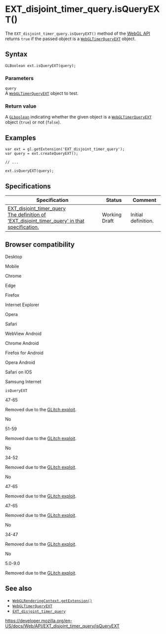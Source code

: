 EXT\_disjoint\_timer\_query.isQueryEXT()
========================================

The `EXT_disjoint_timer_query.isQueryEXT()` method of the [WebGL API](../webgl_api) returns `true` if the passed object is a [`WebGLTimerQueryEXT`](../webglquery) object.

Syntax
------

    GLBoolean ext.isQueryEXT(query);

### Parameters

`query`  
A [`WebGLTimerQueryEXT`](../webglquery) object to test.

### Return value

A [`GLboolean`](../webgl_api/types) indicating whether the given object is a [`WebGLTimerQueryEXT`](../webglquery) object (`true`) or not (`false`).

Examples
--------

    var ext = gl.getExtension('EXT_disjoint_timer_query');
    var query = ext.createQueryEXT();

    // ...

    ext.isQueryEXT(query);

Specifications
--------------

<table><thead><tr class="header"><th>Specification</th><th>Status</th><th>Comment</th></tr></thead><tbody><tr class="odd"><td><a href="https://www.khronos.org/registry/webgl/extensions/EXT_disjoint_timer_query/">EXT_disjoint_timer_query<br />
<span class="small">The definition of 'EXT_disjoint_timer_query' in that specification.</span></a></td><td><span class="spec-wd">Working Draft</span></td><td>Initial definition.</td></tr></tbody></table>

Browser compatibility
---------------------

Desktop

Mobile

Chrome

Edge

Firefox

Internet Explorer

Opera

Safari

WebView Android

Chrome Android

Firefox for Android

Opera Android

Safari on IOS

Samsung Internet

`isQueryEXT`

47-65

Removed due to the [GLitch exploit](https://www.vusec.net/projects/glitch/).

No

51-59

Removed due to the [GLitch exploit](https://www.vusec.net/projects/glitch/).

No

34-52

Removed due to the [GLitch exploit](https://www.vusec.net/projects/glitch/).

No

47-65

Removed due to the [GLitch exploit](https://www.vusec.net/projects/glitch/).

47-65

Removed due to the [GLitch exploit](https://www.vusec.net/projects/glitch/).

No

34-47

Removed due to the [GLitch exploit](https://www.vusec.net/projects/glitch/).

No

5.0-9.0

Removed due to the [GLitch exploit](https://www.vusec.net/projects/glitch/).

See also
--------

-   [`WebGLRenderingContext.getExtension()`](../webglrenderingcontext/getextension)
-   [`WebGLTimerQueryEXT`](../webglquery)
-   [`EXT_disjoint_timer_query`](../ext_disjoint_timer_query)

<a href="https://developer.mozilla.org/en-US/docs/Web/API/EXT_disjoint_timer_query/isQueryEXT" class="_attribution-link">https://developer.mozilla.org/en-US/docs/Web/API/EXT_disjoint_timer_query/isQueryEXT</a>
